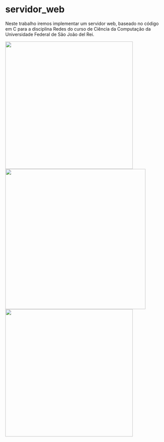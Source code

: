 # servidor_web

Neste trabalho iremos implementar um servidor web, baseado no código em C para a disciplina Redes do curso de Ciência da Computação da Universidade Federal de São João del Rei.

<img src="https://github.com/nojirilucas/servidor_web/assets/103136574/7da3489c-3e67-422c-99fd-9f5bd801d91c" width="400" /> <img src="https://github.com/nojirilucas/servidor_web/assets/103136574/c2bdad31-f8ed-4a32-9935-e763a55b456a" width="440" /> <br>
<img src="https://github.com/nojirilucas/servidor_web/assets/103136574/50cfccdd-62ba-42e2-97ef-14acae6c885f" width="400" />
